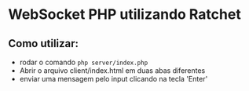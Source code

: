 # WebSocket PHP utilizando Ratchet

## Como utilizar:
  - rodar o comando ```php server/index.php```
  - Abrir o arquivo client/index.html em duas abas diferentes
  - enviar uma mensagem pelo input clicando na tecla 'Enter'
